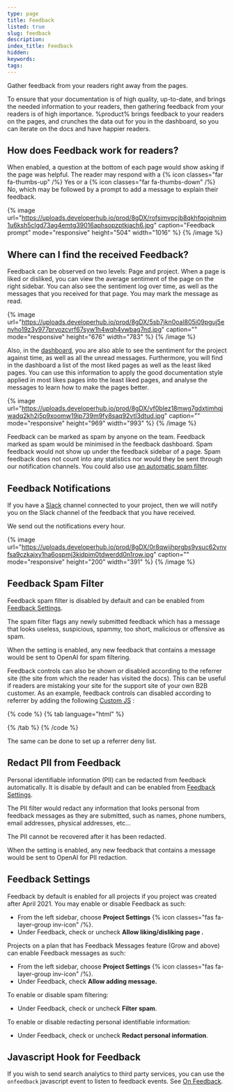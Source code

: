 ```yaml
---
type: page
title: Feedback
listed: true
slug: feedback
description: 
index_title: Feedback
hidden: 
keywords: 
tags: 
---
```



Gather feedback from your readers right away from the pages.

To ensure that your documentation is of high quality, up-to-date, and brings the needed information to your readers, then gathering feedback from your readers is of high importance. %product% brings feedback to your readers on the pages, and crunches the data out for you in the dashboard, so you can iterate on the docs and have happier readers.

## How does Feedback work for readers?

When enabled, a question at the bottom of each page would show asking if the page was helpful. The reader may respond with a {% icon classes="far fa-thumbs-up" /%} Yes or a {% icon classes="far fa-thumbs-down" /%} No, which may be followed by a prompt to add a message to explain their feedback.


{% image url="https://uploads.developerhub.io/prod/8gDX/rofsimvpcjb8qkhfqojqhnjm1u6ksh5clgd73ag4emtg39016aphsopzptkjach6.jpg" caption="Feedback prompt" mode="responsive" height="504" width="1016" %}
{% /image %}


## Where can I find the received Feedback?

Feedback can be observed on two levels: Page and project. When a page is liked or disliked, you can view the average sentiment of the page on the right sidebar. You can also see the sentiment log over time, as well as the messages that you received for that page. You may mark the message as read.


{% image url="https://uploads.developerhub.io/prod/8gDX/5sb7jkn0oal805i09pguj5envho19z3y977prvozcvrf67syw1h4wqh4vwbag7nd.jpg" caption="" mode="responsive" height="676" width="783" %}
{% /image %}


Also, in the [dashboard](/support-center/dashboard), you are also able to see the sentiment for the project against time, as well as all the unread messages. Furthermore, you will find in the dashboard a list of the most liked pages as well as the least liked pages. You can use this information to apply the good documentation style applied in most likes pages into the least liked pages, and analyse the messages to learn how to make the pages better.


{% image url="https://uploads.developerhub.io/prod/8gDX/vf0blez18mwg7gdxtjmhqjwadq2kh2j5p9xoomw19ip739m9fy8saq92vtl3dtud.jpg" caption="" mode="responsive" height="969" width="993" %}
{% /image %}


Feedback can be marked as spam by anyone on the team. Feedback marked as spam would be minimised in the feedback dashboard. Spam feedback would not show up under the feedback sidebar of a page. Spam feedback does not count into any statistics nor would they be sent through our notification channels. You could also use [an automatic spam filter](/support-center/feedback#feedback-spam-filter).

## Feedback Notifications

If you have a [Slack](/support-center/slack) channel connected to your project, then we will notify you on the Slack channel of the feedback that you have received.

We send out the notifications every hour.


{% image url="https://uploads.developerhub.io/prod/8gDX/0r8qwijhprgbs9ysuc62vnvfsa9czkajxy1ha6ospmj3kidpim0tdwerdd0n1row.jpg" caption="" mode="responsive" height="200" width="391" %}
{% /image %}


## Feedback Spam Filter

Feedback spam filter is disabled by default and can be enabled from [Feedback Settings](/support-center/feedback#feedback-settings).

The spam filter flags any newly submitted feedback which has a message that looks useless, suspicious, spammy, too short, malicious or offensive as spam.

When the setting is enabled, any new feedback that contains a message would be sent to OpenAI for spam filtering.

Feedback controls can also be shown or disabled according to the referrer site (the site from which the reader has visited the docs). This can be useful if readers are mistaking your site for the support site of your own B2B customer. As an example, feedback controls can disabled according to referrer by adding the following [Custom JS](/support-center/custom-javascript) :


{% code %}
{% tab language="html" %}
<script>
  var referrer = document.referrer;
  if (!referrer) {
    return;
  }
	var allowedReferrerSites = [
	  window.location.host, // Docs site
	  'example.com'
	];
	var disableFeedback = !allowedReferrerSites.reduce((acc, site) => acc || referrer.includes(site), false);
  
  window.settings.apply({
    feedback: {
      disable: disableFeedback
    }
  });
</script>
{% /tab %}
{% /code %}


The same can be done to set up a referrer deny list.

## Redact PII from Feedback

Personal identifiable information (PII) can be redacted from feedback automatically. It is disable by default and can be enabled from [Feedback Settings](/support-center/feedback#feedback-settings).

The PII filter would redact any information that looks personal from feedback messages as they are submitted, such as names, phone numbers, email addresses, physical addresses, etc...

The PII cannot be recovered after it has been redacted.

When the setting is enabled, any new feedback that contains a message would be sent to OpenAI for PII redaction.

## Feedback Settings

Feedback by default is enabled for all projects if you project was created after April 2021. You may enable or disable Feedback as such:

- From the left sidebar, choose **Project Settings** {% icon classes="fas fa-layer-group inv-icon" /%}.
- Under Feedback, check or uncheck **Allow liking/disliking page .**

Projects on a plan that has Feedback Messages feature (Grow and above) can enable Feedback messages as such:

- From the left sidebar, choose **Project Settings** {% icon classes="fas fa-layer-group inv-icon" /%}.
- Under Feedback, check **Allow adding message.**

To enable or disable spam filtering:

- Under Feedback, check or uncheck **Filter spam**.

To enable or disable redacting personal identifiable information:

- Under Feedback, check or uncheck **Redact personal information**.

## Javascript Hook for Feedback

If you wish to send search analytics to third party services, you can use the `onfeedback` javascript event to listen to feedback events. See [On Feedback](/support-center/developer-tools#on-feedback).

